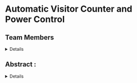 # Automatic Visitor Counter and Power Control

## Team Members 
<details>
  
  * 221CS115, Banothu Hemanth, <hemanthbanoth.221cs115@nitk.edu.in>, 9502913985
  *  221CS124,Gollapalli Harshitha,<gollapalliharshitha.221cs124@nitk.edu.in>,9353454854
  * 221CS131,Kethavath Muni, <kethavathmuni.221cs131@nitk.edu.in>,7780781457
</details>

## Abstract :

<details>

  **Automated Visitor Counting:** Utilizes sensors to automatically count incoming visitors and display the count using **7 segment displays**

  **Bi-Directional Tracking:** Accurately records both entries and exits, adjusting the count accordingly.

  **Laser-Based Detection:** Utilizes laser technology to precisely detect incoming and outgoing visitors.

  **Customizable Limits:** Allows users to set maximum occupancy limits for safety and compliance.

  **Automatic Restrict System:** Features an automatic Restriction system that stops entry when the room reaches its defined occupancy limit, enhancing security and efficiency.

  **Energy Efficiency and Control:** Incorporates power management by turning off lights in unoccupied areas and generates a live Electricity Bill
</details>
